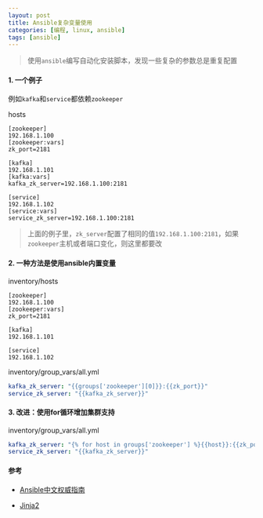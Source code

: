 ```yaml
---
layout: post
title: Ansible复杂变量使用
categories: [编程, linux, ansible]
tags: [ansible]
---
```



> 使用`ansible`编写自动化安装脚本，发现一些复杂的参数总是重复配置

#### 1. 一个例子



例如`kafka`和`service`都依赖`zookeeper`

hosts
```
[zookeeper]
192.168.1.100
[zookeeper:vars]
zk_port=2181

[kafka]
192.168.1.101
[kafka:vars]
kafka_zk_server=192.168.1.100:2181

[service]
192.168.1.102
[service:vars]
service_zk_server=192.168.1.100:2181
```

> 上面的例子里，`zk_server`配置了相同的值`192.168.1.100:2181`，如果`zookeeper`主机或者端口变化，则这里都要改

#### 2. 一种方法是使用ansible内置变量

inventory/hosts
```
[zookeeper]
192.168.1.100
[zookeeper:vars]
zk_port=2181

[kafka]
192.168.1.101

[service]
192.168.1.102
```

inventory/group_vars/all.yml

```yaml
kafka_zk_server: "{{groups['zookeeper'][0]}}:{{zk_port}}"
service_zk_server: "{{kafka_zk_server}}"
```

#### 3. 改进：使用for循环增加集群支持

inventory/group_vars/all.yml

```yaml
kafka_zk_server: "{% for host in groups['zookeeper'] %}{{host}}:{{zk_port}}{% if not loop.last %},{% endif %}{% endfor %}"
service_zk_server: "{{kafka_zk_server}}"
```

#### 参考

* [Ansible中文权威指南](http://www.ansible.com.cn/index.html)

* [Jinja2](http://jinja.pocoo.org/docs/2.10/)